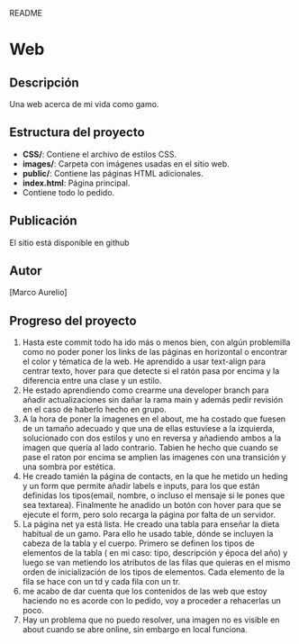 README
# Web

## Descripción
Una web acerca de mi vida como gamo. 

## Estructura del proyecto
- **CSS/**: Contiene el archivo de estilos CSS.
- **images/**: Carpeta con imágenes usadas en el sitio web.
- **public/**: Contiene las páginas HTML adicionales.
- **index.html**: Página principal.
- Contiene todo lo pedido.

## Publicación
El sitio está disponible en github

## Autor
[Marco Aurelio]

## Progreso del proyecto
1. Hasta este commit todo ha ido más o menos bien, con algún problemilla como no poder poner los links de las páginas en horizontal o encontrar el color y tématica de la web. He aprendido a usar text-align para centrar texto, hover para que detecte si el ratón pasa por encima y la diferencia entre una clase y un estilo.
2. He estado aprendiendo como crearme una developer branch para añadir actualizaciones sin dañar la rama main y además pedir revisión en el caso de haberlo hecho en grupo.
3. A la hora de poner la imagenes en el about, me ha costado que fuesen de un tamaño adecuado y que una de ellas estuviese a la izquierda, solucionado con dos estilos y uno en reversa y añadiendo ambos a la imagen que quería al lado contrario. Tabien he hecho que cuando se pase el raton por encima se amplien las imagenes con una transición y una sombra por estética.
4. He creado tamién la página de contacts, en la que he metido un heding y un form que permite añadir labels e inputs, para los que están definidas los tipos(email, nombre, o incluso el mensaje si le pones que sea textarea). Finalmente he anadido un botón con hover para que se ejecute el form, pero solo recarga la página por falta de un servidor.
5. La página net ya está lista. He creado una tabla para enseñar la dieta habitual de un gamo. Para ello he usado table, dónde se incluyen la cabeza de la tabla y el cuerpo. Primero se definen los tipos de elementos de la tabla ( en mi caso: tipo, descripción y época del año) y luego se van metiendo los atributos de las filas que quieras en el mismo orden de inicialización de los tipos de elementos. Cada elemento de la fila se hace con un td y cada fila con un tr.
6. me acabo de dar cuenta que los contenidos de las web que estoy haciendo no es acorde con lo pedido, voy a proceder a rehacerlas un poco.
7. Hay un problema que no puedo resolver, una imagen no es visible en about cuando se abre online, sin embargo en local funciona.